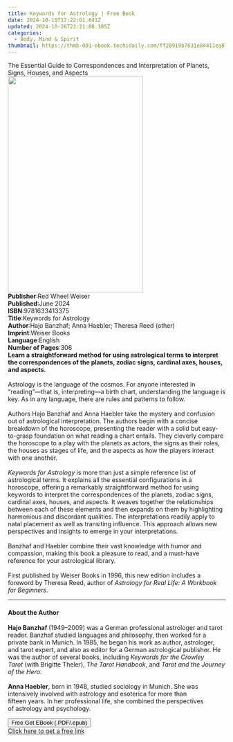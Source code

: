 ```yaml
---
title: Keywords for Astrology | Free Book
date: 2024-10-19T17:22:01.641Z
updated: 2024-10-26T23:21:08.385Z
categories:
  - Body, Mind & Spirit
thumbnail: https://thmb-001-ebook.techidaily.com/ff28919b7631e84411ea87c52683c3b6ef4cd8f96a9b8f26f9f1774b0143f7ed.jpg
---
```

<main id="book-container">
  <div class="flex flex-col">
    <div class="book-brief flex-1 py-6 px-4 sm:p-6 md:py-10 md:px-8">
      <!-- brief-->
      <div class="book-brief-main">
        The Essential Guide to Correspondences and Interpretation of Planets,
        Signs, Houses, and Aspects
      </div>
    </div>
    <div
      class="book-meta-info flex-1 grid gap-4 col-start-1 col-end-3 row-start-1 sm:mb-6 sm:grid-cols-4 lg:gap-6 lg:col-start-2 lg:row-end-6 lg:row-span-6 lg:mb-0"
    >
      <div
        class="book-meta-info-left place-content-center mt-4 p-4 text-sm leading-6 col-start-2 col-span-2 dark:text-slate-400"
      >
        <img
          class="w-full h-500 object-cover rounded-lg sm:h-255 sm:col-span-2 lg:col-span-full"
          src="https://img-001-ebook.techidaily.com/edbca54f34bdcab981e3fdafca386c08dce92d6d8665a48c6174a6212d641e71.jpg"
          alt=""
          width="312"
          height="500"
        />
      </div>
      <div
        class="book-meta-info-right mt-2 col-start-1 row-start-2 col-span-3 self-center"
      >
        <!-- meta data  -->
        <div class="flex flex-col px-4 md:px-8">
          <div class="flex-1">
            <strong>Publisher</strong>:<span class="px-2"
              >Red Wheel Weiser</span
            >
          </div>
          <div class="flex-1">
            <strong>Published</strong>:<span class="px-2">June 2024</span>
          </div>
          <div class="flex-1">
            <strong>ISBN</strong>:<span class="px-2">9781633413375</span>
          </div>
          <div class="flex-1">
            <strong>Title</strong>:<span class="px-2"
              >Keywords for Astrology</span
            >
          </div>
          <div class="flex-1">
            <strong>Author</strong>:<span class="px-2"
              >Hajo Banzhaf; Anna Haebler; Theresa Reed (other)</span
            >
          </div>
          <div class="flex-1">
            <strong>Imprint</strong>:<span class="px-2">Weiser Books</span>
          </div>
          <div class="flex-1">
            <strong>Language</strong>:<span class="px-2">English</span>
          </div>
          <div class="flex-1">
            <strong>Number of Pages</strong>:<span class="px-2">306</span>
          </div>
        </div>
      </div>
    </div>
    <div class="book-description flex-1 py-6 px-4 sm:p-6 md:py-10 md:px-8">
      <div class="book-description-main">
        <div accordion-content="" id="description">
          <b
            >Learn a straightforward method for using astrological terms to
            interpret the correspondences of the planets, zodiac signs, cardinal
            axes, houses, and aspects.</b
          ><br /><br />
          Astrology is the language of the cosmos. For anyone interested in
          “reading”—that is, interpreting—a birth chart, understanding the
          language is key. As in any language, there are rules and patterns to
          follow.<br />
          &nbsp;<br />
          Authors Hajo Banzhaf and Anna Haebler take the mystery and confusion
          out of astrological interpretation. The authors begin with a concise
          breakdown of the horoscope, presenting the reader with a solid but
          easy-to-grasp foundation on what reading a chart entails. They
          cleverly compare the horoscope to a play with the planets as actors,
          the signs as their roles, the houses as stages of life, and the
          aspects as how the players interact with one another.<br />
          &nbsp;<br /><i>Keywords for Astrology</i> is more than just a simple
          reference list of astrological terms. It explains all the essential
          configurations in a horoscope, offering a remarkably straightforward
          method for using keywords to interpret the correspondences of the
          planets, zodiac signs, cardinal axes, houses, and aspects. It weaves
          together the relationships between each of these elements and then
          expands on them by highlighting harmonious and discordant qualities.
          The interpretations readily apply to natal placement as well as
          transiting influence. This approach allows new perspectives and
          insights to emerge in your interpretations.<br />
          &nbsp;<br />
          Banzhaf and Haebler combine their vast knowledge with humor and
          compassion, making this book a pleasure to read, and a must-have
          reference for your astrological library.<br />
          &nbsp;<br />
          First published by Weiser Books in 1996, this new edition includes a
          foreword by Theresa Reed, author of
          <i>Astrology for Real Life: A Workbook for Beginners</i>.
        </div>
        <div class="accordion-fader"></div>
      </div>
    </div>
    <div class="book-excerpts flex-1 py-6 px-4 sm:p-6 md:py-10 md:px-8">
      <!-- excerpts-->
      <div class="book-excerpts-main">
        <hr />
        <h4 class="placeholder placeholder-heading">
          <span>About the Author</span>
        </h4>
        <p></p>
        <p>
          <b>Hajo Banzhaf&nbsp;</b>(1949–2009)&nbsp;was a German professional
          astrologer and tarot reader. Banzhaf studied languages and philosophy,
          then worked for a private bank in Munich. In 1985, he began his
          work&nbsp;as author, astrologer, and tarot expert, and also as editor
          for a German astrological publisher. He was the author of several
          books, including&nbsp;<i>Keywords for the Crowley Tarot</i
          >&nbsp;(with&nbsp;Brigitte Theler),&nbsp;<i>The Tarot Handbook</i>,
          and&nbsp;<i>Tarot and the Journey of the Hero.</i><br /><br /><b
            >Anna Haebler</b
          >,&nbsp;born in 1948, studied sociolo­gy in Munich. She was
          intensively involved with astrology and eso­terica for more than
          fifteen&nbsp;years. In her professional life, she com­bined&nbsp;the
          perspectives of&nbsp;astrology&nbsp;and psychology.
        </p>
        <p></p>
      </div>
    </div>
    <div
      class="book-about-author flex-1 py-6 px-4 sm:p-6 md:py-10 md:px-8"
    ></div>
    <div class="book-free-get flex-1 py-6 px-4 sm:p-6 md:py-10 md:px-8">
      <button
        id="btn-free-get"
        class="bg-blue-500 hover:bg-blue-700 text-white font-bold py-2 px-4 rounded"
      >
        Free Get EBook (.PDF/.epub)
      </button>
      <div id="countdown-display" class="px-2 text-lg mt-2"></div>
      <a
        id="free-link"
        class="hidden bg-blue-500 hover:bg-blue-700 text-white font-bold py-2 px-4 rounded"
        href="https://www.ebooks.com/en-us/book/211015378/keywords-for-astrology/hajo-banzhaf/"
        target="_blank"
        >Click here to get a free link</a
      >
    </div>
    <script>
      let countdownTime = 0;
      let countdownInterval = null;
      document
        .getElementById('btn-free-get')
        .addEventListener('click', startCountdown);
      function startCountdown() {
        countdownTime = new Date().getTime() + 60000 * 3;
        countdownInterval = setInterval(updateCountdown, 1000);
        document.getElementById('btn-free-get').disabled = true;
        document
          .getElementById('btn-free-get')
          .classList.add('bg-gray-500', 'cursor-not-allowed');
      }
      function updateCountdown() {
        let currentTime = new Date().getTime();
        let timeLeft = countdownTime - currentTime;
        let secondsLeft = Math.floor(timeLeft / 1000);
        document.getElementById('countdown-display').innerHTML =
          `Remaining time: ${secondsLeft} seconds.`;
        if (secondsLeft <= 0) {
          clearInterval(countdownInterval);
          document.getElementById('btn-free-get').classList.add('hidden');
          document.getElementById('free-link').classList.remove('hidden');
          document.getElementById('countdown-display').innerHTML = '';
        }
      }
    </script>
  </div>
</main>

<ins class="adsbygoogle"
      style="display:block"
      data-ad-client="ca-pub-7571918770474297"
      data-ad-slot="8358498916"
      data-ad-format="auto"
      data-full-width-responsive="true"></ins>
    